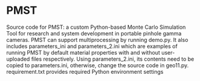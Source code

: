 # PMST
Source code for PMST: a custom Python-based Monte Carlo Simulation Tool for research and system development in portable pinhole gamma cameras.
PMST can support multiprocessing by running demo.py. It also includes parameters_ini and parameters_2.ini which are examples of running PMST by default material properties with and without user-uploaded files respectively. Using parameters_2.ini, its contents need to be copied to parameters.ini, otherwise, change the source code in geo11.py. 
requirement.txt provides required Python environment settings
